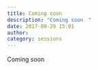 ```yaml
---
title: Coming soon　
description: "Coming soon　"
date: 2017-09-29 15:01
author: 
category: sessions
---
```

Coming soon　